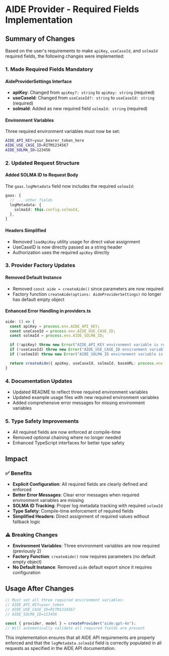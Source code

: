 # AIDE Provider - Required Fields Implementation

## Summary of Changes

Based on the user's requirements to make `apiKey`, `useCaseId`, and `solmaId` required fields, the following changes were implemented:

### 1. **Made Required Fields Mandatory**

#### AideProviderSettings Interface
- **apiKey**: Changed from `apiKey?: string` to `apiKey: string` (required)
- **useCaseId**: Changed from `useCaseId?: string` to `useCaseId: string` (required)  
- **solmaId**: Added as new required field `solmaId: string` (required)

#### Environment Variables
Three required environment variables must now be set:
```bash
AIDE_API_KEY=your_bearer_token_here
AIDE_USE_CASE_ID=RITM1234567
AIDE_SOLMA_ID=123456
```

### 2. **Updated Request Structure**

#### Added SOLMA ID to Request Body
The `gaas.logMetadata` field now includes the required `solmaId`:
```typescript
gaas: {
  // ... other fields
  logMetadata: {
    solmaId: this.config.solmaId,
  },
}
```

#### Headers Simplified
- Removed `loadApiKey` utility usage for direct value assignment
- UseCaseID is now directly passed as a string header
- Authorization uses the required `apiKey` directly

### 3. **Provider Factory Updates**

#### Removed Default Instance
- Removed `const aide = createAide()` since parameters are now required
- Factory function `createAide(options: AideProviderSettings)` no longer has default empty object

#### Enhanced Error Handling in providers.ts
```typescript
aide: () => {
  const apiKey = process.env.AIDE_API_KEY;
  const useCaseId = process.env.AIDE_USE_CASE_ID;
  const solmaId = process.env.AIDE_SOLMA_ID;

  if (!apiKey) throw new Error("AIDE_API_KEY environment variable is required");
  if (!useCaseId) throw new Error("AIDE_USE_CASE_ID environment variable is required");
  if (!solmaId) throw new Error("AIDE_SOLMA_ID environment variable is required");

  return createAide({ apiKey, useCaseId, solmaId, baseURL: process.env.AIDE_BASE_URL });
}
```

### 4. **Documentation Updates**

- Updated README to reflect three required environment variables
- Updated example usage files with new required environment variables
- Added comprehensive error messages for missing environment variables

### 5. **Type Safety Improvements**

- All required fields are now enforced at compile-time
- Removed optional chaining where no longer needed
- Enhanced TypeScript interfaces for better type safety

## Impact

### ✅ Benefits
- **Explicit Configuration**: All required fields are clearly defined and enforced
- **Better Error Messages**: Clear error messages when required environment variables are missing  
- **SOLMA ID Tracking**: Proper log metadata tracking with required `solmaId`
- **Type Safety**: Compile-time enforcement of required fields
- **Simplified Headers**: Direct assignment of required values without fallback logic

### ⚠️ Breaking Changes
- **Environment Variables**: Three environment variables are now required (previously 2)
- **Factory Function**: `createAide()` now requires parameters (no default empty object)
- **No Default Instance**: Removed `aide` default export since it requires configuration

## Usage After Changes

```typescript
// Must set all three required environment variables:
// AIDE_API_KEY=your_token
// AIDE_USE_CASE_ID=RITM1234567  
// AIDE_SOLMA_ID=123456

const { provider, model } = createProvider("aide:gpt-4o");
// Will automatically validate all required fields are present
```

This implementation ensures that all AIDE API requirements are properly enforced and that the `logMetadata.solmaId` field is correctly populated in all requests as specified in the AIDE API documentation.